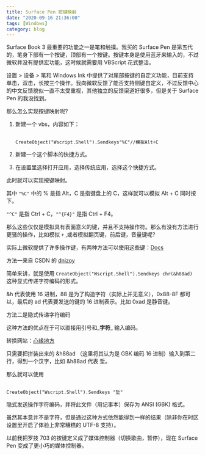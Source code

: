 ```yaml
---
title: Surface Pen 按键映射
date: "2020-09-16 21:36:00"
tags: [Windows]
category: blog
---
```

Surface Book 3 最重要的功能之一是笔和触摸。我买的 Surface Pen 是第五代的，笔身下部有一个按键，顶部有一个按键。按键本身是使用蓝牙来输入的，不过微软并没有提供宏功能，这时候就需要用 VBScript 花式整活。

<!-- more -->

设置 \> 设备 \> 笔和 Windows Ink 中提供了对尾部按键的自定义功能，目前支持单击，双击，长按三个操作。我向微软反馈了能否支持侧键自定义，不过反馈中心的中文反馈貌似一直不太受重视，其他独立的反馈渠道好很多，但是关于 Surface Pen 的我没找到。

那么怎么实现按键映射呢?

1. 新建一个 vbs，内容如下：

   ```vbscript
   
   CreateObject("Wscript.Shell").Sendkeys"%C"//模拟Alt+C
   
   ```

2. 新建一个这个脚本的快捷方式。

3. 在设置里选择打开应用，选择传统应用，选择这个快捷方式。

此时就可以实现按键映射。

其中 `"%C"` 中的 % 是指 Alt，C 是指键盘上的 C，这样就可以模拟 Alt + C 同时按下。

`"^C"` 是指 Ctrl + C，`"^{F4}"` 是指 Ctrl + F4。

那么这些仅仅是模拟具有表面意义的键，并且不支持操作符。那么有没有方法进行更骚的操作，比如模拟 `+` ,或者模拟翻页键，前后键，音量键呢?

实际上微软提供了许多操作键，有两种方法可以使用这些键：[Docs](https://docs.microsoft.com/zh-cn/windows/win32/inputdev/virtual-key-codes?redirectedfrom=MSDN)

方法一来自 CSDN 的 [dnizoy
](https://blog.csdn.net/dnizoy/article/details/17003719)

简单来讲，就是使用 `CreateObject("Wscript.Shell").Sendkeys chr(&h88ad)` 这种显式传递字符编码的形式。

\&h 代表使用 16 进制，88 是为了构造字符（实际上并无意义），0x88-8F 都可以，最后的 ad 代表要发送的键的 16 进制表示。比如 0xad 是静音键。

方法二是隐式传递字符编码

这种方法的优点在于可以直接用引号和\_**字符**\_ 输入编码。

转换网站：[心缘地方](http://mytju.com/classcode/tools/encode_gb2312.asp)

只需要把拼装出来的 \&h88ad （这里将其认为是 GBK 编码 16 进制）输入到第二行，得到一个汉字，比如 \&h88ad 代表 埑。

那么就可以使用

```vbscript

CreateObject("Wscript.Shell").Sendkeys "埑"

```

隐式发送操作字符编码，并将此文件（用记事本）保存为 ANSI (GBK) 格式。

虽然其本意并不是字符，但是通过这种方式依然能得到一样的结果（除非你在时区设置里开启了体验上非常糟糕的 UTF-8 支持）。

以前我把罗技 703 的按键定义成了媒体控制器（切换歌曲，暂停），现在 Surface Pen 变成了更小巧的媒体控制器。
